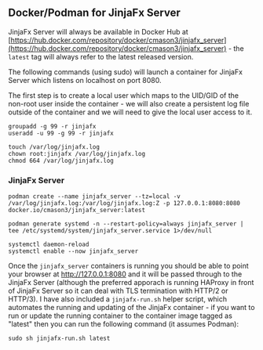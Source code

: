 ## Docker/Podman for JinjaFx Server

JinjaFx Server will always be available in Docker Hub at [https://hub.docker.com/repository/docker/cmason3/jinjafx_server](https://hub.docker.com/repository/docker/cmason3/jinjafx_server) - the `latest` tag will always refer to the latest released version.

The following commands (using sudo) will launch a container for JinjaFx Server which listens on localhost on port 8080.

The first step is to create a local user which maps to the UID/GID of the non-root user inside the container - we will also create a persistent log file outside of the container and we will need to give the local user access to it.

```
groupadd -g 99 -r jinjafx
useradd -u 99 -g 99 -r jinjafx

touch /var/log/jinjafx.log
chown root:jinjafx /var/log/jinjafx.log
chmod 664 /var/log/jinjafx.log
```

### JinjaFx Server

```
podman create --name jinjafx_server --tz=local -v /var/log/jinjafx.log:/var/log/jinjafx.log:Z -p 127.0.0.1:8080:8080 docker.io/cmason3/jinjafx_server:latest

podman generate systemd -n --restart-policy=always jinjafx_server | tee /etc/systemd/system/jinjafx_server.service 1>/dev/null

systemctl daemon-reload
systemctl enable --now jinjafx_server
```

Once the `jinjafx_server` containers is running you should be able to point your browser at http://127.0.0.1:8080 and it will be passed through to the JinjaFx Server (although the preferred apporach is running HAProxy in front of JinjaFx Server so it can deal with TLS termination with HTTP/2 or HTTP/3). I have also included a `jinjafx-run.sh` helper script, which automates the running and updating of the JinjaFx container - if you want to run or update the running container to the container image tagged as "latest" then you can run the following command (it assumes Podman):

```
sudo sh jinjafx-run.sh latest
```

